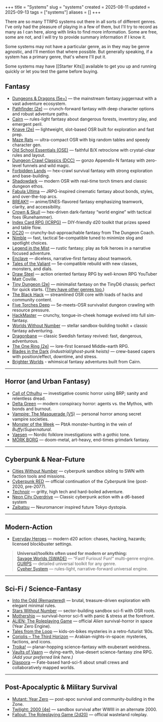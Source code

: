 +++
title = "Systems"
slug = "systems"
created = 2025-08-11
updated = 2025-09-13
tags = ["systems"]
aliases = []
+++

There are so many TTRPG systems out there in all sorts of different genres. I've only had the pleasure of playing in a few of them, but I'll try to record as many as I can here, along with links to find more information. Some are free, some are not, and I will try to provide summary information if I know it.

Some systems may not have a particular genre, as in they may be genre agnostic, and I'll mention that where possible. But generally speaking, if a system has a primary genre, that's where I'll put it.

Some systems may have [[Starter Kits]] available to get you up and running quickly or let you test the game before buying.

## Fantasy

- [Dungeons & Dragons (5e+)](https://www.dndbeyond.com/) — the mainstream fantasy juggernaut with a vast adventure ecosystem.
- [Pathfinder (2e)](https://paizo.com/pathfinder) — crunch-forward fantasy with deep character options and robust adventure paths.
- [Cairn](https://cairnrpg.com/) — rules-light fantasy about dangerous forests, inventory play, and emergent peril.
- [Knave (2e)](https://questingbeast.itch.io/knave-second-edition) — lightweight, slot-based OSR built for exploration and fast prep.
- [Maze Rats](https://questingbeast.itch.io/maze-rats) — ultra-compact OSR with big random tables and speedy character gen.
- [Old School Essentials (OSE)](https://necroticgnome.com/pages/about-old-school-essentials) — faithful B/X retroclone with crystal-clear rules and layout.
- [Dungeon Crawl Classics (DCC)](https://goodman-games.com/dungeon-crawl-classics-rpg/) — gonzo Appendix-N fantasy with zero-level funnels and wild magic.
- [Forbidden Lands](https://freeleaguepublishing.com/games/forbidden-lands/) — hex-crawl survival fantasy with strong exploration and base-building.
- [Shadowdark](https://www.thearcanelibrary.com/pages/shadowdark) — modern OSR with real-time torch timers and classic dungeon ethos.
- [Fabula Ultima](https://need.games/fabula-ultima) — JRPG-inspired cinematic fantasy about bonds, styles, and over-the-top arcs.
- [BREAK!!](https://breakrpg.com/) — anime/SNES-flavored fantasy emphasizing teamwork, clarity, and accessibility.
- [Crown & Skull](https://www.runehammer.online/crown-skull-rpg) — hex-driven dark-fantasy “world engine” with tactical foes (Runehammer).
- [Index Card RPG (ICRPG)](https://www.runehammer.online/index-card-rpg) — DIY-friendly d20 toolkit that prizes speed and table flow.
- [DC20](https://thedungeoncoach.com/pages/dc20) — crunchy-but-approachable fantasy from The Dungeon Coach.
- [Nimble](https://nimblerpg.com) — fast, tactical 5e-compatible tuned to minimize slog and spotlight choices.
- [Legend in the Mist](https://sonofoak.com/en-gb/pages/legend-in-the-mist) — rustic fantasy; play as folk heroes in a narrative focused adventure.
- [Enclave](https://vortakgames.com/products/enclave-rpg-advent-edition-by-robby-howell) — diceless, narrative-first fantasy about teamwork.
- [Tales of the Valiant](https://www.talesofthevaliant.com) — 5e-compatible rebuild with new classes, monsters, and dials.
- [Draw Steel](https://shop.mcdmproductions.com/collections/draw-steel) — action oriented fantasy RPG by well-known RPG YouTuber Matt Coville.
- [Tiny Dungeon (2e)](https://shop.gallantknightgames.com/products/tiny-dungeon-second-edition) — minimalist fantasy on the TinyD6 chassis; perfect for quick starts. ([They have other genres too.](https://shop.gallantknightgames.com/collections/corebooks/TinyD6))
- [The Black Hack](https://the-black-hack.jehaisleprintemps.net/) — streamlined OSR core with loads of hacks and community content.
- [Five Torches Deep](https://www.fivetorchesdeep.com/) — 5e-meets-OSR survivalist dungeon crawling with resource pressure.
- [HackMaster](https://kenzerco.com/product-category/hackmaster/) — crunchy, tongue-in-cheek homage evolved into full sim-fantasy.
- [Worlds Without Number](https://sine-nomine-publishing.myshopify.com/collections/worlds-without-number) — stellar sandbox-building toolkit + classic fantasy adventuring.
- [Dragonbane](https://freeleaguepublishing.com/games/dragonbane/) — classic Swedish fantasy revived: fast, dangerous, adventurous.
- [The One Ring (2e)](https://freeleaguepublishing.com/games/the-one-ring/) — lore-first licensed Middle-earth RPG.
- [Blades in the Dark](https://bladesinthedark.com/) *(industrial/ghost-punk heists)* — crew-based capers with position/effect, downtime, and stress.
- [Brighter Worlds](https://www.brighterworldsrpg.com/) - whimsical fantasy adventures built from Cairn.

---

## Horror (and Urban Fantasy)

- [Call of Cthulhu](https://www.chaosium.com/call-of-cthulhu-rpg) — investigative cosmic horror using BRP; sanity and relentless dread.
- [Delta Green](https://www.delta-green.com/) — modern conspiracy horror: agents vs. the Mythos, with bonds and burnout.
- [Vampire: The Masquerade (V5)](https://www.paradoxinteractive.com/games/world-of-darkness/discover-world-of-darkness/vampire-the-masquerade) — personal horror among secret vampire societies.
- [Monster of the Week](https://www.evilhat.com/product/monster-of-the-week/) — PbtA monster-hunting in the vein of *Buffy*/*Supernatural*.
- [Vaesen](https://freeleaguepublishing.com/games/vaesen/) — Nordic folklore investigations with a gothic tone.
- [MÖRK BORG](https://morkborg.com/) — doom-metal, art-heavy, end-times grimdark fantasy.

---

## Cyberpunk & Near-Future

- [Cities Without Number](https://sine-nomine-publishing.myshopify.com/collections/cities-without-number) — cyberpunk sandbox sibling to SWN with faction tools and missions.
- [Cyberpunk RED](https://rtalsoriangames.com/cyberpunk/) — official continuation of the *Cyberpunk* line (post-2020, pre-2077).
- [Technoir](https://www.technoirrpg.com) — gritty, high tech and hard-boiled adventure.
- [Neon City Overdrive](https://www.perilplanet.com/neon-city-overdrive) — Classic cyberpunk action with a d6-based system
- [Zaibatsu](https://www.zozergames.com/zaibatsu.html) — Neuromancer inspired future Tokyo dystopia.

---

## Modern-Action

- [Everyday Heroes](https://evilgeniusgames.com/product-line/everyday-heroes/) — modern d20 action: chases, hacking, hazards; licensed blockbuster settings.

> **Universal/toolkits often used for modern or anything:**  
> [Savage Worlds (SWADE)](https://peginc.com/savage-settings/savage-worlds/) — “Fast! Furious! Fun!” multi-genre engine.  
> [GURPS](https://www.sjgames.com/gurps/) — detailed universal toolkit for any genre.  
> [Cypher System](https://cypher-system.com/) — rules-light, narrative-forward universal engine.

---

## Sci-Fi / Science-Fantasy

- [Into the Odd (Remastered)](https://freeleaguepublishing.com/games/into-the-odd/) — brutal, treasure-driven exploration with elegant minimal rules.
- [Stars Without Number](https://sine-nomine-publishing.myshopify.com/collections/stars-without-number) — sector-building sandbox sci-fi with OSR roots.
- [Mothership](https://www.mothershiprpg.com/) — survival-horror sci-fi with panic & stress at the forefront.
- [ALIEN: The Roleplaying Game](https://freeleaguepublishing.com/games/alien/) — official *Alien* survival-horror in space (Year Zero Engine).
- [Tales from the Loop](https://freeleaguepublishing.com/games/tales-from-the-loop/) — kids-on-bikes mysteries in a retro-futurist ’80s.
- [Coriolis – The Third Horizon](https://freeleaguepublishing.com/games/coriolis/) — Arabian-nights-in-space: mysteries, factions, and icons.
- [Troika!](https://www.troikarpg.com/) — planar-hopping science-fantasy with exuberant weirdness.
- [Vaults of Vaarn](https://vaultsofvaarn.com/) — dying-earth, blue-desert science-fantasy zine RPG. *(Add your preferred link here.)*
- [Diaspora](https://evilhat.com/product/diaspora) — Fate-based hard-sci-fi about small crews and collaboratively mapped worlds.

---

## Post-Apocalyptic & Military Survival

- [Mutant: Year Zero](https://freeleaguepublishing.com/games/mutant-year-zero/) — post-apoc survival and community-building in the Zone.
- [Twilight: 2000 (4e)](https://freeleaguepublishing.com/games/twilight-2000/) — sandbox survival after WWIII in an alternate 2000.
- [Fallout: The Roleplaying Game (2d20)](https://modiphius.net/pages/fallout-the-roleplaying-game) — official wasteland roleplay.


